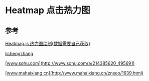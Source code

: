 # Heatmap 点击热力图


## 参考

[Heatmap.js 热力图绘制(数据需要自己获取)](https://github.com/pa7/heatmap.js) 

[lichengzhang](https://www.cnblogs.com/lichengzhang/p/5086199.html)

[www.sohu.com](http://www.sohu.com/a/214385620_495691)

[www.mahaixiang.cn](http://www.mahaixiang.cn/znseo/1639.html)



